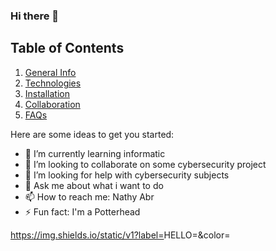 ### Hi there 👋

## Table of Contents
1. [General Info](#general-info)
2. [Technologies](#technologies)
3. [Installation](#installation)
4. [Collaboration](#collaboration)
5. [FAQs](#faqs)

Here are some ideas to get you started:

- 🌱 I’m currently learning informatic 
- 👯 I’m looking to collaborate on some cybersecurity project
- 🤔 I’m looking for help with cybersecurity subjects
- 💬 Ask me about what i want to do 
- 📫 How to reach me: Nathy Abr
- ⚡ Fun fact: I'm a Potterhead 

https://img.shields.io/static/v1?label=<LABEL>HELLO=<MESSAGE>&color=<COLOR>
